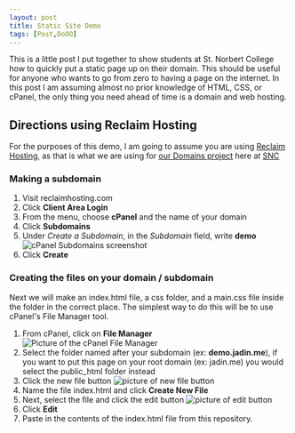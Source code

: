 ```yaml
---
layout: post
title: Static Site Demo
tags: [Post,DoOO]
---
```

This is a little post I put together to show students at St. Norbert College how to quickly put a static page up on their domain. This should be useful for anyone who wants to go from zero to having a page on the internet. In this post I am assuming almost no prior knowledge of HTML, CSS, or cPanel, the only thing you need ahead of time is a domain and web hosting.

## Directions using Reclaim Hosting

For the purposes of this demo, I am going to assume you are using [Reclaim Hosting](https://reclaimhosting.com), as that is what we are using for [our Domains project](knight.domains) here at [SNC](snc.edu)

### Making a subdomain
1. Visit reclaimhosting.com
2. Click **Client Area Login**
3. From the menu, choose **cPanel** and the name of your domain
4. Click **Subdomains**
5. Under _Create a Subdomain_, in the _Subdomain_ field, write **demo**
![cPanel Subdomains screenshot](https://i.imgur.com/WSgJUTC.png)
6. Click **Create**

### Creating the files on your domain / subdomain

Next we will make an index.html file, a css folder, and a main.css file inside the folder in the correct place. The simplest way to do this will be to use cPanel's File Manager tool.

1. From cPanel, click on **File Manager**
![Picture of the cPanel File Manager](https://i.imgur.com/0JXPNAK.png)
2. Select the folder named after your subdomain (ex: **demo.jadin.me**), if you want to put this page on your root domain (ex: jadin.me) you would select the public_html folder instead
3. Click the new file button ![picture of new file button](https://i.imgur.com/e5cOxXl.png)
4. Name the file index.html and click **Create New File**
5. Next, select the file and click the edit button ![picture of edit button](https://i.imgur.com/ucduek5.png)
6. Click **Edit**
7. Paste in the contents of the index.html file from this repository.